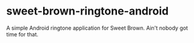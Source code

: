 sweet-brown-ringtone-android
============================

A simple Android ringtone application for Sweet Brown. Ain't nobody got time for that.
